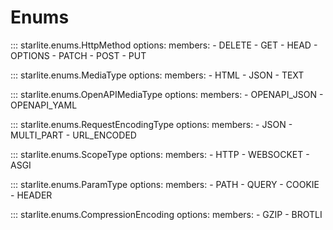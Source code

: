 # Enums

::: starlite.enums.HttpMethod
    options:
        members:
            - DELETE
            - GET
            - HEAD
            - OPTIONS
            - PATCH
            - POST
            - PUT

::: starlite.enums.MediaType
    options:
        members:
            - HTML
            - JSON
            - TEXT

::: starlite.enums.OpenAPIMediaType
    options:
        members:
            - OPENAPI_JSON
            - OPENAPI_YAML

::: starlite.enums.RequestEncodingType
    options:
        members:
            - JSON
            - MULTI_PART
            - URL_ENCODED

::: starlite.enums.ScopeType
    options:
        members:
            - HTTP
            - WEBSOCKET
            - ASGI

::: starlite.enums.ParamType
    options:
        members:
            - PATH
            - QUERY
            - COOKIE
            - HEADER

::: starlite.enums.CompressionEncoding
    options:
        members:
            - GZIP
            - BROTLI
